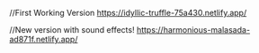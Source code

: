 //First Working Version
https://idyllic-truffle-75a430.netlify.app/

//New version with sound effects!
https://harmonious-malasada-ad871f.netlify.app/






